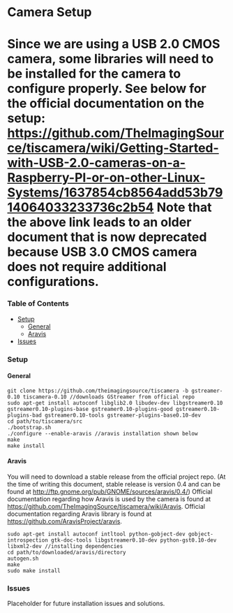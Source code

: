 Camera Setup
=======================
Since we are using a USB 2.0 CMOS camera, some libraries will need to be installed for the camera to configure properly.
See below for the official documentation on the setup:
https://github.com/TheImagingSource/tiscamera/wiki/Getting-Started-with-USB-2.0-cameras-on-a-Raspberry-PI-or-on-other-Linux-Systems/1637854cb8564add53b7914064033233736c2b54 
Note that the above link leads to an older document that is now deprecated because USB 3.0 CMOS camera does not require additional configurations.
=======================
### Table of Contents

* [Setup](#setup)
    - [General](#general)
    - [Aravis](#aravis)
* [Issues](#issue)

### Setup

#### General
```
git clone https://github.com/theimagingsource/tiscamera -b gstreamer-0.10 tiscamera-0.10 //downloads GStreamer from official repo
sudo apt-get install autoconf libglib2.0 libudev-dev libgstreamer0.10 gstreamer0.10-plugins-base gstreamer0.10-plugins-good gstreamer0.10-plugins-bad gstreamer0.10-tools gstreamer-plugins-base0.10-dev
cd path/to/tiscamera/src
./bootstrap.sh
./configure --enable-aravis //aravis installation shown below
make
make install
```

#### Aravis
You will need to download a stable release from the official project repo. 
(At the time of writing this document, stable release is version 0.4 and can be found at http://ftp.gnome.org/pub/GNOME/sources/aravis/0.4/)
Official documentation regarding how Aravis is used by the camera is found at https://github.com/TheImagingSource/tiscamera/wiki/Aravis.
Official documentation regarding Aravis library is found at https://github.com/AravisProject/aravis.

```
sudo apt-get install autoconf intltool python-gobject-dev gobject-introspection gtk-doc-tools libgstreamer0.10-dev python-gst0.10-dev libxml2-dev //installing dependencies
cd path/to/downloaded/aravis/directory
autogen.sh
make
sudo make install
```

### Issues
Placeholder for future installation issues and solutions.